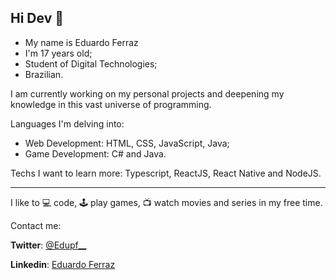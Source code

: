 ## Hi Dev 👋

* My name is Eduardo Ferraz
* I'm 17 years old;
* Student of Digital Technologies;
* Brazilian.


I am currently working on my personal projects and deepening my knowledge in this vast universe of programming.

Languages I'm delving into:
  * Web Development: HTML, CSS, JavaScript, Java;
  * Game Development: C# and Java.

Techs I want to learn more: Typescript, ReactJS, React Native and NodeJS.

***

I like to :computer: code, :joystick: play games, :tv: watch movies and series in my free time.

Contact me:

   **Twitter**: [@Edupf__](https://twitter.com/edupf__)
  
   **Linkedin**: [Eduardo Ferraz](https://www.linkedin.com/in/eduardo-ferraz-1ba625196/)




<!--
**edupferraz/Edupferraz** is a ✨ _special_ ✨ repository because its `README.md` (this file) appears on your GitHub profile.

Here are some ideas to get you started:

- 🔭 I’m currently working on ...
- 🌱 I’m currently learning ...
- 👯 I’m looking to collaborate on ...
- 🤔 I’m looking for help with ...
- 💬 Ask me about ...
- 📫 How to reach me: ...
- 😄 Pronouns: ...
- ⚡ Fun fact: ...
-->
